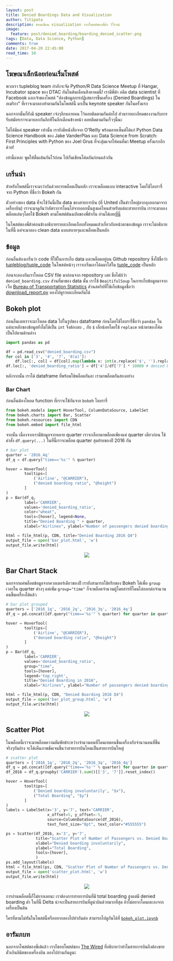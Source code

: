 ```yaml
---
layout: post
title: Denied Boardings Data and Visualization
author: Titipata
description: สอนเขียน visualization จากโพสต์ของพี่ต้า วิโรจน์
image:
  feature: post/denied_boarding/boarding_denied_scatter.png
tags: [Data, Data Science, Python]
comments: true
date: 2017-04-20 22:45:00
read_time: 10
---
```


## โฆษณาเล็กน้อยก่อนเริ่มโพสต์

พวกเรา tupleblog team กำลังจะจัด Python/R Data Science Meetup ที่ Hangar, Incubator space ของ DTAC กันในต้นเดือนสิงหาคมนี้!
เรามีพี่ต้า อดีต data scientist ที่ Facebook และเจ้าของโพสต์ "ส่องข้อมูลการปฏิเสธการขึ้นเครื่อง (Denied Boardings) ในอเมริกา"
ที่เราจะมาลองทำตามกันในโพสต์นี้ มาเป็น keynote speaker กันในครั้งแรก

นอกจากนั้นก็ยังมี speaker เจ๋งๆอีกหลายคน ไว้คอยติดตามกันต่อไป
ส่วนรายอะเอียดของงานกับการรับสมัครเราจะมาบอกกันอีกทีในอีกเดือนข้างหน้า คอยติดตามกันเร็วๆนี้นะ


ไม่ได้มีแค่ speaker เท่านั้น เรายังมีหนังสือจาก O'Reilly พร้อมลายเซ็นต์ได้แก่ Python Data Science Handbook ของ
Jake VanderPlas และ Data Science from Scratch: First Principles with Python ของ Joel Grus
ที่จะสุ่มแจกให้คนที่มา Meetup ครั้งแรกอีกด้วย!

เท่านี้แหละ พูดให้ตื่นเต้นกันไว้ก่อน ไปเริ่มเขียนโค้ดกันก่อนแล้วกัน

## เกริ่นนำ

สำหรับโพสต์นี้เราจะมาว่ากันด้วยการพล็อตเป็นหลัก เราจะพล็อตแบบ interactive โดยใช้ไลบรารี่จาก Python
ที่ชื่อว่า Bokeh กัน

ตัวอย่างของ data ที่จะใช้วันนี้เป็น data ของสายการบิน (ที่ United เป็นข่าวใหญ่ลากลุงออกมาจากเครื่องบิน)
เราจะมาดูกันว่าอัตราการโดนไล่จากออกนั้นสูงแค่ไหนสำหรับแต่ละสายการบิน เราจะมาลองพล็อตเล่นๆโดยใช้ Bokeh
ตามโพสต์ต้นฉบับของพี่ต้ากัน อ่านได้เลย[ที่นี่](https://medium.com/skooldio/%E0%B8%AA%E0%B9%88%E0%B8%AD%E0%B8%87%E0%B8%82%E0%B9%89%E0%B8%AD%E0%B8%A1%E0%B8%B9%E0%B8%A5%E0%B8%81%E0%B8%B2%E0%B8%A3%E0%B8%9B%E0%B8%8F%E0%B8%B4%E0%B9%80%E0%B8%AA%E0%B8%98%E0%B8%81%E0%B8%B2%E0%B8%A3%E0%B8%82%E0%B8%B6%E0%B9%89%E0%B8%99%E0%B9%80%E0%B8%84%E0%B8%A3%E0%B8%B7%E0%B9%88%E0%B8%AD%E0%B8%87-denied-boardings-%E0%B9%83%E0%B8%99%E0%B8%AD%E0%B9%80%E0%B8%A1%E0%B8%A3%E0%B8%B4%E0%B8%81%E0%B8%B2-8fcc0b0f7c05)

ในโพสต์ของพี่ต้าค่อนข้างอธิบายรายละเอียดเกือบทั้งหมดแล้วเกี่ยวกับหน้าตาของข้อมูล เราจะไม่อธิบายในที่นี้
แค่จะมาลอง clean data แบบสบายๆและพล็อตเป็นหลัก

## ข้อมูล

ก่อนอื่นต้องเกริ่นว่า code ที่ใช้ในการเก็บ data และพล็อตอยู่บน Github repository ซึ่งใช้ชื่อว่า
[tupleblog/tuple_code](https://github.com/tupleblog/tuple_code/tree/master/denied_boarding)
ในโพสต์หน้าๆ เราจะเริ่มเอาโค้ดมาใส่ใน [tuple_code](https://github.com/tupleblog/tuple_code/) เป็นหลัก

ก่อนจะลองกันเราโหลด CSV file มาก่อนจาก repository เลย ชื่อไฟล์ว่า `denied_boarding.csv`
ส่วนที่มาของ data นั้น เราใช้ `BeaitifulSoup` ในการเก็บข้อมูลมาจากเว็บ [Bureau of Transportation Statistics](https://www.rita.dot.gov/bts/sites/rita.dot.gov.bts/files/subject_areas/airline_information/passengers_denied_confirmed_space_report/2016/index.html) ส่วนสคริปที่ใช้เก็บข้อมูลชื่อว่า [download_report.py](https://github.com/tupleblog/tuple_code/blob/master/denied_boarding/download_report.py)
ลองไปดูรายละเอียดกันได้


## Bokeh plot

ก่อนอื่นเลยเราจะมาโหลด data ไปในรูปของ dataframe ก่อนโดยใช้ไลบรารี่ชื่อว่า `pandas`
ในแต่ละหลักของข้อมูลยังไม่ได้เป็น `int` จึงต้องลบ `,` กับ `$` เล็กน้อยโดยใช้ `replace`
หน้าตาของโค้ดเป็นไปตามด้านล่าง

```py
import pandas as pd

df = pd.read_csv("denied_boarding.csv")
for col in ['3', '4', '7', '8(a)']:
    df.loc[:, col] = df[col].map(lambda x: int(x.replace('$', '').replace(',', '')))
df.loc[:, 'denied_boarding_ratio'] = df['4']/df['7'] * 10000 # denied boarding ratio
```

หลังจากนั้น เราได้ dataframe ที่พร้อมใช้พล็อตกันละ เรามาพล็อตกันสองอย่าง

### Bar Chart

ก่อนอื่นต้องโหลด function ที่เราจะใช้กันจาก `bokeh` ไลบรารี่

```py
from bokeh.models import HoverTool, ColumnDataSource, LabelSet
from bokeh.charts import Bar, Scatter
from bokeh.resources import CDN
from bokeh.embed import file_html
```

จากนั้น เนื่องจากเรามีข้อมูลจากหลาย quarter เราจะเลือกมาพล็อตเพียงแค่ quarter เดียวก่อน ใช้คำสั่ง
`df.query(...)` ในที่นี้เราจะพล็อต quarter สุดท้ายของปี 2016 กัน

```py
# bar plot
quarter = '2016_4q'
df_q = df.query("time=='%s'" % quarter)

hover = HoverTool(
        tooltips=[
            ('Airline', "@CARRIER"),
            ("denied boarding ratio", "@height")
        ]
)
p = Bar(df_q,
        label='CARRIER',
        values='denied_boarding_ratio',
        color="wheat",
        tools=[hover], legend=None,
        title="Denied Boarding " + quarter,
        xlabel="Airlines", ylabel="Number of passengers denied boarding/10000 Passengers")

html = file_html(p, CDN, title="Denied Boarding 2016 Q4")
output_file = open('bar_plot.html', 'w')
output_file.write(html)
```

<figure><center>
  <img width="auto" src="/images/post/denied_boarding/denied_boarding_ratio.png" data-action="zoom"/>
</center></figure>


## Bar Chart Stack

นอกจากแค่พล็อตข้อมูลจากควอเตอร์เดียวของปี เรายังสามารถใช้ทริกของ Bokeh ได้เพื่อ `group`
เวลาใน quarter ต่างๆ แค่เพิ่ม `group="time"` ก็จะพล็อตจำนวนผู้โดยสารที่โดนไล่ออกต่อจำนวนคนขึ้นเครื่องได้แล้ว

```py
# bar plot grouped
quarters = ['2016_1q', '2016_2q', '2016_3q', '2016_4q']
df_q = pd.concat([df.query("time=='%s'" % quarter) for quarter in quarters])

hover = HoverTool(
        tooltips=[
            ('Airline', "@CARRIER"),
            ("denied boarding ratio", "@height")
        ]
)
p = Bar(df_q,
        label='CARRIER',
        values='denied_boarding_ratio',
        group="time",
        tools=[hover],
        legend='top_right',
        title="Denied Boarding in 2016",
        xlabel="Airlines", ylabel="Number of passengers denied boarding/10000 Passengers")

html = file_html(p, CDN, "Denied Boarding 2016 Q4")
output_file = open('bar_plot_group.html', 'w')
output_file.write(html)
```

<figure><center>
  <img width="auto" src="/images/post/denied_boarding/denied_boarding_ratio_2016.png" data-action="zoom"/>
</center></figure>


## Scatter Plot

ในพล็อตนี้เราจะมาพล็อตความสัมพัทธ์ระหว่างจำนวนคนที่โดนเทตอนขึ้นเครื่องกับจำนวนคนที่ขึ้นจริงๆกันบ้าง
จะได้เห็นภาพชัดเจนขึ้นว่าสายการบินไหนเป็นสายการบินใหญ่

```py
# scatter plot
quarters = ['2016_1q', '2016_2q', '2016_3q', '2016_4q']
df_q = pd.concat([df.query("time=='%s'" % quarter) for quarter in quarters])
df_2016 = df_q.groupby('CARRIER').sum()[['3', '7']].reset_index()

hover = HoverTool(
        tooltips=[
            ('Denied boarding involuntarily', "$x"),
            ("Total Boarding", "$y")
        ]
)
labels = LabelSet(x='3', y='7', text='CARRIER',
                  x_offset=5, y_offset=-5,
                  source=ColumnDataSource(df_2016),
                  text_font_size="8pt", text_color="#555555")

ps = Scatter(df_2016, x='3', y='7',
             title="Scatter Plot of Number of Passengers vs. Denied Boarding Passengers in 2016",
             xlabel="Denied boarding involuntarily",
             ylabel="Total Boarding",
             tools=[hover],
             )
ps.add_layout(labels)
html = file_html(ps, CDN, "Scatter Plot of Number of Passengers vs. Denied Boarding Passengers")
output_file = open('scatter_plot.html', 'w')
output_file.write(html)
```

<figure><center>
  <img width="auto" src="/images/post/denied_boarding/boarding_denied_scatter.png" data-action="zoom"/>
</center></figure>

การอ่านพล็อตนี้ก็ไม่ยากเลยนะ เราต้องการสายการบินที่มี total boarding สูงแต่มี denied boarding ต่ำ
ในที่นี้ Delta น่าจะเป็นสายการบินที่ดูน่าบินด้วยมากที่สุด ถ้าไม่อยากโดนเตะลงจากเครื่องเป็นต้น


ใครที่ตามไม่ทันในโพสต์นี้หรืออยากลองไปทำกันต่อ สามารถไปดูกันได้ที่ [`bokeh_plot.ipynb`](https://github.com/tupleblog/tuple_code/blob/master/denied_boarding/bokeh_plot.ipynb)


## อารัมภบท

นอกจากโพสต์ของพี่เต้แล้ว เราก็ชอบโพสต์ของ [The Wired](https://www.wired.com/2017/04/united-airlines-overbook-flights-usually-pays-off/)
ที่อธิบายว่าทำไมสายการบินถึงต้องขายตั๋วเกินลิมิตของเครื่องบิน ลองไปอ่านกันดูนะ
